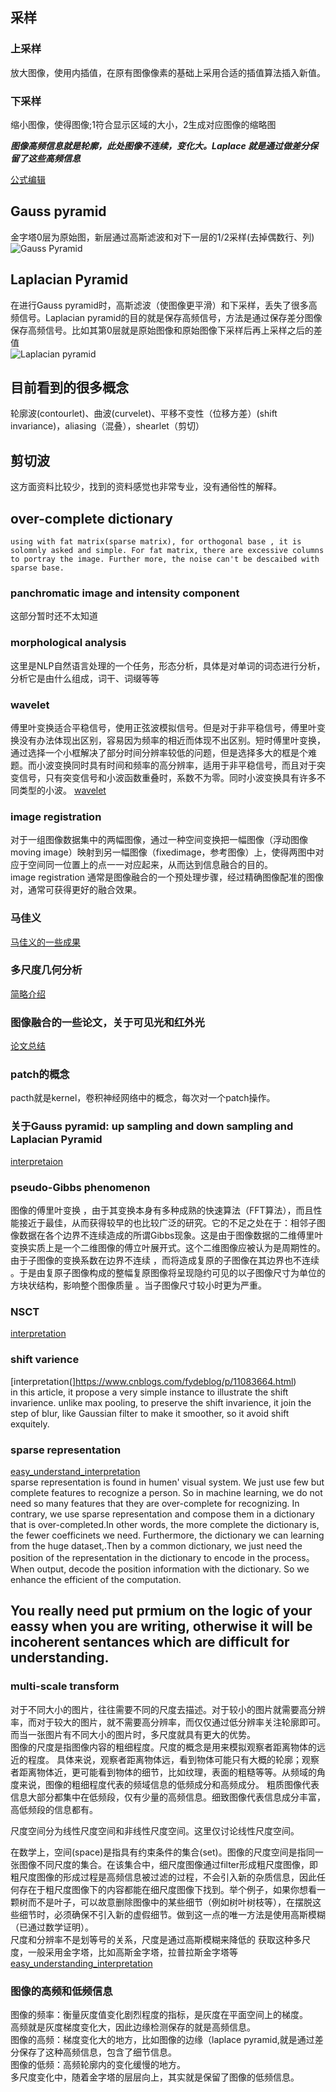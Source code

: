 <script type="text/x-mathjax-config">
  MathJax.Hub.Config({
    tex2jax: {
      inlineMath: [ ['$','$'], ["\\(","\\)"] ],
      processEscapes: true
    }
  });
</script>
<script src="https://cdn.mathjax.org/mathjax/latest/MathJax.js?config=TeX-AMS-MML_HTMLorMML" type="text/javascript"></script>
## 采样  
### 上采样  
放大图像，使用内插值，在原有图像像素的基础上采用合适的插值算法插入新值。  
### 下采样  
缩小图像，使得图像;1符合显示区域的大小，2生成对应图像的缩略图  

***图像高频信息就是轮廓，此处图像不连续，变化大。Laplace 就是通过做差分保留了这些高频信息*** 

[公式编辑](https://www.jianshu.com/p/25f0139637b7)

## Gauss pyramid  
  金字塔0层为原始图，新层通过高斯滤波和对下一层的1/2采样(去掉偶数行、列)
![Gauss Pyramid](https://upload-images.jianshu.io/upload_images/1817489-e6c2eb285bc47352.png?imageMogr2/auto-orient/strip|imageView2/2/format/webp)  
## Laplacian Pyramid  
  在进行Gauss pyramid时，高斯滤波（使图像更平滑）和下采样，丢失了很多高频信号。Laplacian pyramid的目的就是保存高频信号，方法是通过保存差分图像保存高频信号。比如其第0层就是原始图像和原始图像下采样后再上采样之后的差值  
  ![Laplacian pyramid](https://upload-images.jianshu.io/upload_images/1817489-942d30565e99358c.png?imageMogr2/auto-orient/strip|imageView2/2/w/992/format/webp)
## 目前看到的很多概念
  轮廓波(contourlet)、曲波(curvelet)、平移不变性（位移方差）(shift invariance)，aliasing（混叠），shearlet（剪切）  
## 剪切波
这方面资料比较少，找到的资料感觉也非常专业，没有通俗性的解释。
## over-complete dictionary
    using with fat matrix(sparse matrix), for orthogonal base , it is solomnly asked and simple. For fat matrix, there are excessive columns to portray the image. Further more, the noise can't be descaibed with sparse base.  
### panchromatic image and intensity component
这部分暂时还不太知道
### morphological analysis
这里是NLP自然语言处理的一个任务，形态分析，具体是对单词的词态进行分析，分析它是由什么组成，词干、词缀等等
### wavelet
傅里叶变换适合平稳信号，使用正弦波模拟信号。但是对于非平稳信号，傅里叶变换没有办法体现出区别，容易因为频率的相近而体现不出区别。短时傅里叶变换，通过选择一个小框解决了部分时间分辨率较低的问题，但是选择多大的框是个难题。而小波变换同时具有时间和频率的高分辨率，适用于非平稳信号，而且对于突变信号，只有突变信号和小波函数重叠时，系数不为零。同时小波变换具有许多不同类型的小波。
[wavelet](https://www.jianshu.com/p/6861539f6c3f)
### image registration
   对于一组图像数据集中的两幅图像，通过一种空间变换把一幅图像（浮动图像 moving image）映射到另一幅图像（fixedimage，参考图像）上，使得两图中对应于空间同一位置上的点一一对应起来，从而达到信息融合的目的。  
   image registration 通常是图像融合的一个预处理步骤，经过精确图像配准的图像对，通常可获得更好的融合效果。
### 马佳义
[马佳义的一些成果](https://blog.csdn.net/baidu_40840693/article/details/103767747)
### 多尺度几何分析
[简略介绍](https://blog.csdn.net/jbb0523/article/details/42689465)
### 图像融合的一些论文，关于可见光和红外光
[论文总结](https://blog.csdn.net/m0_37933882/article/details/107613719)
### patch的概念
pacth就是kernel，卷积神经网络中的概念，每次对一个patch操作。
### 关于Gauss pyramid: up sampling and down sampling and Laplacian Pyramid 
[interpretaion](https://bianhaunzhuanlan.zhihu.com/p/80362140)
### pseudo-Gibbs phenomenon
图像的傅里叶变换 ，由于其变换本身有多种成熟的快速算法（FFT算法），而且性能接近于最佳，从而获得较早的也比较广泛的研究。它的不足之处在于：相邻子图像数据在各个边界不连续造成的所谓Gibbs现象。这是由于图像数据的二维傅里叶变换实质上是一个二维图像的傅立叶展开式。这个二维图像应被认为是周期性的。由于子图像的变换系数在边界不连续 ，而将造成复原的子图像在其边界也不连续 。于是由复原子图像构成的整幅复原图像将呈现隐约可见的以子图像尺寸为单位的方块状结构，影响整个图像质量 。当子图像尺寸较小时更为严重。
### NSCT
[interpretation](https://www.cnblogs.com/wxl845235800/p/12178756.html)
### shift varience
[interpretation(]https://www.cnblogs.com/fydeblog/p/11083664.html)  
in this article, it propose a very simple instance to illustrate the shift invarience. unlike max pooling, to preserve the shift invarience, it join the step of blur, like Gaussian filter to make it smoother, so it avoid shift exquitely.
### sparse representation
[easy_understand_interpretation](https://zhuanlan.zhihu.com/p/151901026)  
sparse representation is found in humen' visual system. We just use few but complete features to recognize a person. So in machine learning, we do not need so many features that they are over-complete for  recognizing. In contrary, we use sparse representation and compose them in a dictionary that is over-completed.In other words, the more complete the dictionary is, the fewer coefficinets we need. Furthermore, the dictionary we can learning from the huge dataset,.Then by a common dictionary, we just need the position of the representation in the dictionary to encode in the process。 When output, decode the position information with the dictionary. So we enhance the efficient of the computation.
## You really need put prmium on the logic of  your eassy when you are writing, otherwise it will be  incoherent sentances which are difficult for understanding.
### multi-scale transform
对于不同大小的图片，往往需要不同的尺度去描述。对于较小的图片就需要高分辨率，而对于较大的图片，就不需要高分辨率，而仅仅通过低分辨率关注轮廓即可。而当一张图片有不同大小的图片时，多尺度就具有更大的优势。  
图像的尺度是指图像内容的粗细程度。尺度的概念是用来模拟观察者距离物体的远近的程度。 具体来说，观察者距离物体远，看到物体可能只有大概的轮廓；观察者距离物体近，更可能看到物体的细节，比如纹理，表面的粗糙等等。从频域的角度来说，图像的粗细程度代表的频域信息的低频成分和高频成分。 粗质图像代表信息大部分都集中在低频段，仅有少量的高频信息。细致图像代表信息成分丰富，高低频段的信息都有。

尺度空间分为线性尺度空间和非线性尺度空间。这里仅讨论线性尺度空间。

在数学上，空间(space)是指具有约束条件的集合(set)。图像的尺度空间是指同一张图像不同尺度的集合。在该集合中，细尺度图像通过filter形成粗尺度图像，即粗尺度图像的形成过程是高频信息被过滤的过程，不会引入新的杂质信息，因此任何存在于粗尺度图像下的内容都能在细尺度图像下找到。举个例子，如果你想看一颗树而不是叶子，可以故意删除图像中的某些细节（例如树叶树枝等），在摆脱这些细节时，必须确保不引入新的虚假细节。做到这一点的唯一方法是使用高斯模糊（已通过数学证明）。  
尺度和分辨率不是划等号的关系，尺度是通过高斯模糊来降低的
获取这种多尺度，一般采用金字塔，比如高斯金字塔，拉普拉斯金字塔等
[easy_understanding_interpretation](https://blog.csdn.net/weixin_43026262/article/details/103138098)
### 图像的高频和低频信息
图像的频率：衡量灰度值变化剧烈程度的指标，是灰度在平面空间上的梯度。  
高频就是灰度梯度变化大，因此边缘检测保存的就是高频信息。  
图像的高频：梯度变化大的地方，比如图像的边缘（laplace pyramid,就是通过差分保存了这种高频信息，包含了细节信息。  
图像的低频：高频轮廓内的变化缓慢的地方。  
多尺度变化中，随着金字塔的层层向上，其实就是保留了图像的低频信息。
